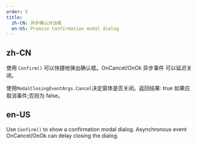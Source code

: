 ```yaml
---
order: 5
title:
  zh-CN: 异步确认对话框
  en-US: Promise Confirmation modal dialog
---
```


## zh-CN

使用 `Confirm()` 可以快捷地弹出确认框。OnCancel/OnOk 异步事件 可以延迟关闭。

使用`ModalClosingEventArgs.Cancel`决定窗体是否关闭。返回结果: true 如果应取消事件;否则为 false。

## en-US

Use `Confirm()` to show a confirmation modal dialog. Asynchronous event OnCancel/OnOk can delay closing the dialog.

